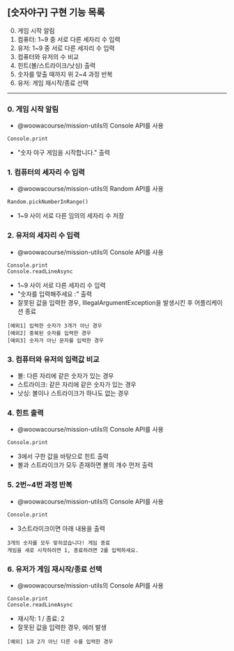 ## [숫자야구] 구현 기능 목록

0. 게임 시작 알림
1. 컴퓨터: 1~9 중 서로 다른 세자리 수 입력
2. 유저: 1~9 중 서로 다른 세자리 수 입력
3. 컴퓨터와 유저의 수 비교
4. 힌트(볼/스트라이크/낫싱) 출력
5. 숫자를 맞출 때까지 위 2~4 과정 반복
6. 유저: 게임 재시작/종료 선택

<hr />

### 0. 게임 시작 알림

- @woowacourse/mission-utils의 Console API를 사용

```
Console.print
```

- "숫자 야구 게임을 시작합니다." 출력

### 1. 컴퓨터의 세자리 수 입력

- @woowacourse/mission-utils의 Random API를 사용

```
Random.pickNumberInRange()
```

- 1~9 사이 서로 다른 임의의 세자리 수 저장

### 2. 유저의 세자리 수 입력

- @woowacourse/mission-utils의 Console API를 사용

```
Console.print
Console.readLineAsync
```

- 1~9 사이 서로 다른 세자리 수 입력
- "숫자를 입력해주세요 :" 출력
- 잘못된 값을 입력한 경우, IllegalArgumentException을 발생시킨 후 어플리케이션 종료

```
[예외1] 입력한 숫자가 3개가 아닌 경우
[예외2] 중복된 숫자를 입력한 경우
[예외3] 숫자가 아닌 문자를 입력한 경우
```

### 3. 컴퓨터와 유저의 입력값 비교

- 볼: 다른 자리에 같은 숫자가 있는 경우
- 스트라이크: 같은 자리에 같은 숫자가 있는 경우
- 낫싱: 볼이나 스트라이크가 하나도 없는 경우

### 4. 힌트 출력

- @woowacourse/mission-utils의 Console API를 사용

```
Console.print
```

- 3에서 구한 값을 바탕으로 힌트 출력
- 볼과 스트라이크가 모두 존재하면 볼의 개수 먼저 출력

### 5. 2번~4번 과정 반복

- @woowacourse/mission-utils의 Console API를 사용

```
Console.print
```

- 3스트라이크이면 아래 내용을 출력

```
3개의 숫자를 모두 맞히셨습니다! 게임 종료
게임을 새로 시작하려면 1, 종료하려면 2를 입력하세요.
```

### 6. 유저가 게임 재시작/종료 선택

- @woowacourse/mission-utils의 Console API를 사용

```
Console.print
Console.readLineAsync
```

- 재시작: 1 / 종료: 2
- 잘못된 값을 입력한 경우, 에러 발생

```
[예외] 1과 2가 아닌 다른 수를 입력한 경우
```
